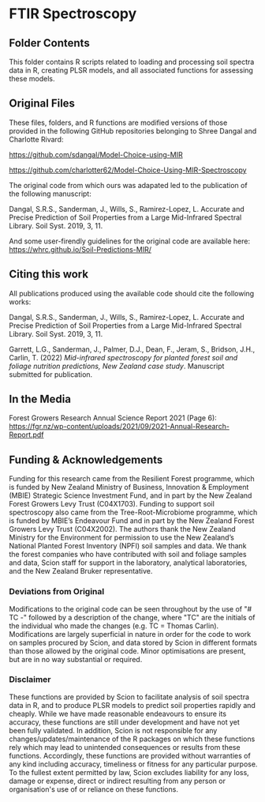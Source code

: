 # FTIR Spectroscopy

## Folder Contents

This folder contains R scripts related to loading and processing soil spectra data in R, creating PLSR models, and all associated functions for assessing these models. 

## Original Files

These files, folders, and R functions are modified versions of those provided in the following GitHub repositories belonging to Shree Dangal and Charlotte Rivard:

https://github.com/sdangal/Model-Choice-using-MIR

https://github.com/charlotter62/Model-Choice-Using-MIR-Spectroscopy

The original code from which ours was adapated led to the publication of the following manuscript:

Dangal, S.R.S., Sanderman, J., Wills, S., Ramirez-Lopez, L. Accurate and Precise Prediction of Soil Properties from a Large Mid-Infrared Spectral Library. Soil Syst. 2019, 3, 11.

And some user-firendly guidelines for the original code are available here:
https://whrc.github.io/Soil-Predictions-MIR/

## Citing this work

All publications produced using the available code should cite the following works:

Dangal, S.R.S., Sanderman, J., Wills, S., Ramirez-Lopez, L. Accurate and Precise Prediction of Soil Properties from a Large Mid-Infrared Spectral Library. Soil Syst. 2019, 3, 11.

Garrett, L.G., Sanderman, J., Palmer, D.J., Dean, F., Jeram, S., Bridson, J.H., Carlin, T. (2022) _Mid-infrared spectroscopy for planted forest soil and foliage nutrition predictions, New Zealand case study_. Manuscript submitted for publication.

## In the Media

Forest Growers Research Annual Science Report 2021 (Page 6): https://fgr.nz/wp-content/uploads/2021/09/2021-Annual-Research-Report.pdf

## Funding & Acknowledgements
Funding for this research came from the Resilient Forest programme, which is funded by New Zealand Ministry of Business, Innovation & Employment (MBIE) Strategic Science Investment Fund, and in part by the New Zealand Forest Growers Levy Trust (C04X1703). Funding to support soil spectroscopy also came from the Tree-Root-Microbiome programme, which is funded by MBIE’s Endeavour Fund and in part by the New Zealand Forest Growers Levy Trust (C04X2002). The authors thank the New Zealand Ministry for the Environment for permission to use the New Zealand’s National Planted Forest Inventory (NPFI) soil samples and data. We thank the forest companies who have contributed with soil and foliage samples and data, Scion staff for support in the laboratory, analytical laboratories, and the New Zealand Bruker representative. 

### Deviations from Original
Modifications to the original code can be seen throughout by the use of "# TC -" followed by a description of the change, where "TC" are the initials of the individual who made the changes (e.g. TC = Thomas Carlin). Modifications are largely superficial in nature in order for the code to work on samples procured by Scion, and data stored by Scion in different formats than those allowed by the original code. Minor optimisations are present, but are in no way substantial or required.

### Disclaimer
These functions are provided by Scion to facilitate analysis of soil spectra data in R, and to produce PLSR models to predict soil properties rapidly and cheaply. While we have made reasonable endeavours to ensure its accuracy, these functions are still under development and have not yet been fully validated. In addition, Scion is not responsible for any changes/updates/maintenance of the R packages on which these functions rely which may lead to unintended consequences or results from these functions. Accordingly, these functions are provided without warranties of any kind including accuracy, timeliness or fitness for any particular purpose. To the fullest extent permitted by law, Scion excludes liability for any loss, damage or expense, direct or indirect resulting from any person or organisation's use of or reliance on these functions.
